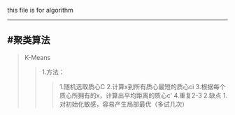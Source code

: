 this file is for algorithm

------------------------
#聚类算法
--------
>K-Means
>>1.方法：
>>>1.随机选取质心C
>>>2.计算x到所有质心最短的质心ci
>>>3.根据每个质心所拥有的x，计算出平均距离的质心c'
>>>4.重复2-3
>>2.缺点
>>>1.对初始化敏感，容易产生局部最优（多试几次）

